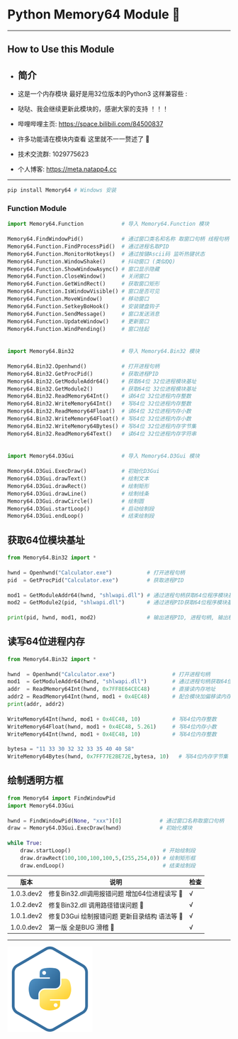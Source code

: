 # Python Memory64 Module :ram:

------

## How to Use this Module

- ## 简介

- 这是一个内存模块 最好是用32位版本的Python3 这样兼容些 :

- 哒哒、我会继续更新此模块的，感谢大家的支持 ！！！

- 哔哩哔哩主页: https://space.bilibili.com/84500837

- 许多功能请在模块内查看 这里就不一一赘述了 :baby_bottle:

- 技术交流群: 1029775623

- 个人博客: https://meta.natapp4.cc

------


```python
pip install Memory64 # Windows 安装
```

### Function Module

```python
import Memory64.Function            # 导入 Memory64.Function 模块

Memory64.FindWindowPid()            # 通过窗口类名和名称 取窗口句柄 线程句柄 进程ID
Memory64.Function.FindProcessPid()  # 通过进程名取PID
Memory64.Function.MonitorHotkeys()  # 通过按键Ascii码 监听热键状态
Memory64.Function.WindowShake()     # 抖动窗口 (类似QQ)
Memory64.Function.ShowWindowAsync() # 窗口显示隐藏
Memory64.Function.CloseWindow()     # 关闭窗口
Memory64.Function.GetWindRect()     # 获取窗口矩形
Memory64.Function.IsWindowVisible() # 窗口是否可见
Memory64.Function.MoveWindow()      # 移动窗口
Memory64.Function.SetkeyBoHook()    # 安装键盘钩子
Memory64.Function.SendMessage()     # 窗口发送消息
Memory64.Function.UpdateWindow()    # 更新窗口
Memory64.Function.WindPending()     # 窗口挂起


import Memory64.Bin32               # 导入 Memory64.Bin32 模块

Memory64.Bin32.Openhwnd()           # 打开进程句柄
Memory64.Bin32.GetProcPid()         # 获取进程PID
Memory64.Bin32.GetModuleAddr64()    # 获取64位 32位进程模块基址
Memory64.Bin32.GetModule2()         # 获取64位 32位进程模块基址
Memory64.Bin32.ReadMemory64Int()    # 读64位 32位进程内存整数
Memory64.Bin32.WriteMemory64Int()   # 写64位 32位进程内存整数
Memory64.Bin32.ReadMemory64Float()  # 读64位 32位进程内存小数
Memory64.Bin32.WriteMemory64Float() # 写64位 32位进程内存小数
Memory64.Bin32.WriteMemory64Bytes() # 写64位 32位进程内存字节集
Memory64.Bin32.ReadMemory64Text()   # 读64位 32位进程内存字符串


import Memory64.D3Gui               # 导入 Memory64.D3Gui 模块

Memory64.D3Gui.ExecDraw()           # 初始化D3Gui
Memory64.D3Gui.drawText()           # 绘制文本
Memory64.D3Gui.drawRect()           # 绘制矩形
Memory64.D3Gui.drawLine()           # 绘制线条
Memory64.D3Gui.drawCircle()         # 绘制圆
Memory64.D3Gui.startLoop()          # 启动绘制段
Memory64.D3Gui.endLoop()            # 结束绘制段
```



## 获取64位模块基址

```python
from Memory64.Bin32 import *

hwnd = Openhwnd("Calculator.exe")           # 打开进程句柄
pid  = GetProcPid("Calculator.exe")         # 获取进程PID

mod1 = GetModuleAddr64(hwnd, "shlwapi.dll") # 通过进程句柄获取64位程序模块基址
mod2 = GetModule2(pid, "shlwapi.dll")       # 通过进程PID获取64位程序模块基址

print(pid, hwnd, mod1, mod2)                # 输出进程PID, 进程句柄, 输出模块基址
```


## 读写64位进程内存

```python
from Memory64.Bin32 import *

hwnd  = Openhwnd("Calculator.exe")                  # 打开进程句柄
mod1  = GetModuleAddr64(hwnd, "shlwapi.dll")        # 通过进程句柄获取64位程序模块基址
addr  = ReadMemory64Int(hwnd, 0x7FF8E64CEC48)       # 直接读内存地址
addr2 = ReadMemory64Int(hwnd, mod1 + 0x4EC48)       # 配合模块加偏移读内存地址
print(addr, addr2)

WriteMemory64Int(hwnd, mod1 + 0x4EC48, 10)          # 写64位内存整数
WriteMemory64Float(hwnd, mod1 + 0x4EC48, 5.261)     # 写64位内存小数
WriteMemory64Int(hwnd, mod1 + 0x4EC48, 10)          # 写64位内存整数

bytesa = "11 33 30 32 32 33 35 40 40 58"
WriteMemory64Bytes(hwnd, 0x7FF77E2BE72E,bytesa, 10)   # 写64位内存字节集
```

## 绘制透明方框

```python
from Memory64 import FindWindowPid
import Memory64.D3Gui

hwnd = FindWindowPid(None, "xxx")[0]            # 通过窗口名称取窗口句柄
draw = Memory64.D3Gui.ExecDraw(hwnd)            # 初始化模块

while True:
    draw.startLoop()                             # 开始绘制段
    draw.drawRect(100,100,100,100,5,(255,254,0)) # 绘制矩形框
    draw.endLoop()                               # 结束绘制段
```



| 版本       | 说明                                              | 检查 |
| ---------- | ------------------------------------------------- | ---- |
| 1.0.3.dev2 | 修复Bin32.dll调用报错问题 增加64位进程读写 :wave:             | √    |
| 1.0.2.dev2 | 修复Bin32.dll 调用路径错误问题 :wave:             | √    |
| 1.0.1.dev2 | 修复D3Gui 绘制报错问题 更新目录结构 语法等 :wave: | √    |
| 1.0.0.dev2 | 第一版 全是BUG 滑稽 :ear_of_rice:                 | √    |

---

![](https://raw.githubusercontent.com/2872930558/Memory64/063ca2f162dabc9d713bb93d6abc3c838a3d7479/python.svg)
